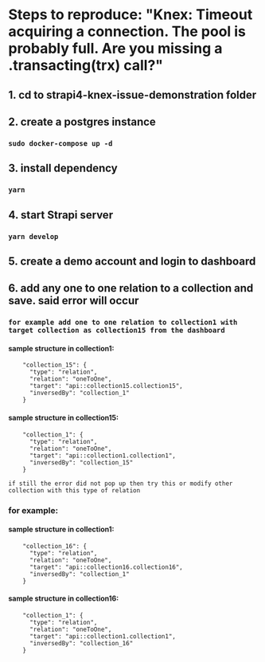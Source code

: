 # Steps to reproduce: "Knex: Timeout acquiring a connection. The pool is probably full. Are you missing a .transacting(trx) call?"

## 1. cd to strapi4-knex-issue-demonstration folder

## 2. create a postgres instance

### `sudo docker-compose up -d`

## 3. install dependency

### `yarn`

## 4. start Strapi server

### `yarn develop`

## 5. create a demo account and login to dashboard

## 6. add any one to one relation to a collection and save. said error will occur

### `for example add one to one relation to collection1 with target collection as collection15 from the dashboard`

#### sample structure in collection1:

```
    "collection_15": {
      "type": "relation",
      "relation": "oneToOne",
      "target": "api::collection15.collection15",
      "inversedBy": "collection_1"
    }
```

#### sample structure in collection15:

```
    "collection_1": {
      "type": "relation",
      "relation": "oneToOne",
      "target": "api::collection1.collection1",
      "inversedBy": "collection_15"
    }
```

`if still the error did not pop up then try this or modify other collection with this type of relation`

### for example:

#### sample structure in collection1:

```
    "collection_16": {
      "type": "relation",
      "relation": "oneToOne",
      "target": "api::collection16.collection16",
      "inversedBy": "collection_1"
    }
```

#### sample structure in collection16:

```
    "collection_1": {
      "type": "relation",
      "relation": "oneToOne",
      "target": "api::collection1.collection1",
      "inversedBy": "collection_16"
    }
```
